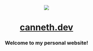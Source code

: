 <div align='center'><img src='https://user-images.githubusercontent.com/23531034/148361737-1aadfe95-1de1-43b9-8f31-ad0f6e70c043.png' /></div>
<h1 align='center'>
  <div align='center'><a href='https://canneth.dev' rel='noreferrer'>canneth.dev</a></div>
  <h3 align='center'>Welcome to my personal website!</h3>
</h1>
